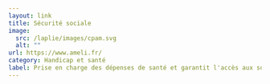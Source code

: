 ```yaml
---
layout: link
title: Sécurité sociale
image:
  src: /laplie/images/cpam.svg
  alt: ""
url: https://www.ameli.fr/
category: Handicap et santé
label: Prise en charge des dépenses de santé et garantit l'accès aux soins
---
```

